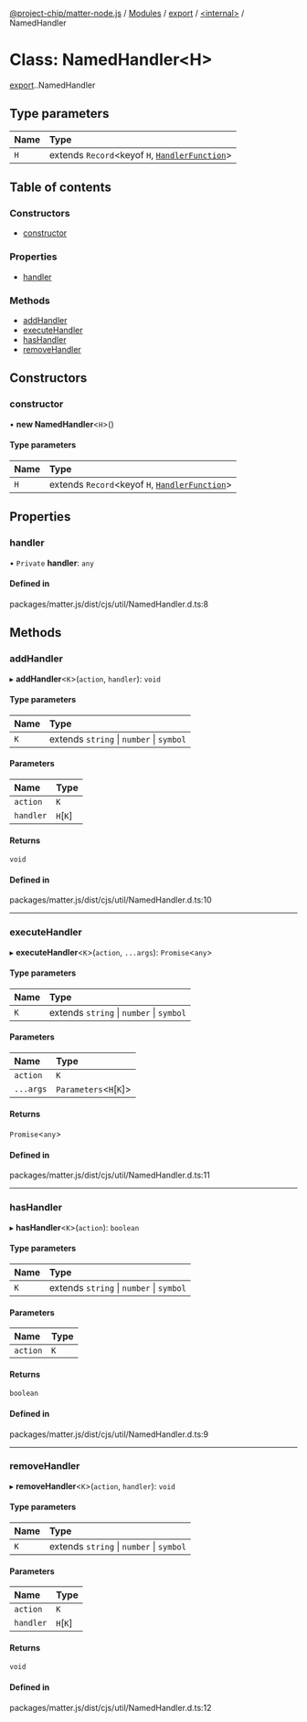 [@project-chip/matter-node.js](../README.md) / [Modules](../modules.md) / [export](../modules/export.md) / [<internal\>](../modules/export._internal_.md) / NamedHandler

# Class: NamedHandler<H\>

[export](../modules/export.md).[<internal>](../modules/export._internal_.md).NamedHandler

## Type parameters

| Name | Type |
| :------ | :------ |
| `H` | extends `Record`<keyof `H`, [`HandlerFunction`](../modules/export._internal_.md#handlerfunction)\> |

## Table of contents

### Constructors

- [constructor](export._internal_.NamedHandler.md#constructor)

### Properties

- [handler](export._internal_.NamedHandler.md#handler)

### Methods

- [addHandler](export._internal_.NamedHandler.md#addhandler)
- [executeHandler](export._internal_.NamedHandler.md#executehandler)
- [hasHandler](export._internal_.NamedHandler.md#hashandler)
- [removeHandler](export._internal_.NamedHandler.md#removehandler)

## Constructors

### constructor

• **new NamedHandler**<`H`\>()

#### Type parameters

| Name | Type |
| :------ | :------ |
| `H` | extends `Record`<keyof `H`, [`HandlerFunction`](../modules/export._internal_.md#handlerfunction)\> |

## Properties

### handler

• `Private` **handler**: `any`

#### Defined in

packages/matter.js/dist/cjs/util/NamedHandler.d.ts:8

## Methods

### addHandler

▸ **addHandler**<`K`\>(`action`, `handler`): `void`

#### Type parameters

| Name | Type |
| :------ | :------ |
| `K` | extends `string` \| `number` \| `symbol` |

#### Parameters

| Name | Type |
| :------ | :------ |
| `action` | `K` |
| `handler` | `H`[`K`] |

#### Returns

`void`

#### Defined in

packages/matter.js/dist/cjs/util/NamedHandler.d.ts:10

___

### executeHandler

▸ **executeHandler**<`K`\>(`action`, `...args`): `Promise`<`any`\>

#### Type parameters

| Name | Type |
| :------ | :------ |
| `K` | extends `string` \| `number` \| `symbol` |

#### Parameters

| Name | Type |
| :------ | :------ |
| `action` | `K` |
| `...args` | `Parameters`<`H`[`K`]\> |

#### Returns

`Promise`<`any`\>

#### Defined in

packages/matter.js/dist/cjs/util/NamedHandler.d.ts:11

___

### hasHandler

▸ **hasHandler**<`K`\>(`action`): `boolean`

#### Type parameters

| Name | Type |
| :------ | :------ |
| `K` | extends `string` \| `number` \| `symbol` |

#### Parameters

| Name | Type |
| :------ | :------ |
| `action` | `K` |

#### Returns

`boolean`

#### Defined in

packages/matter.js/dist/cjs/util/NamedHandler.d.ts:9

___

### removeHandler

▸ **removeHandler**<`K`\>(`action`, `handler`): `void`

#### Type parameters

| Name | Type |
| :------ | :------ |
| `K` | extends `string` \| `number` \| `symbol` |

#### Parameters

| Name | Type |
| :------ | :------ |
| `action` | `K` |
| `handler` | `H`[`K`] |

#### Returns

`void`

#### Defined in

packages/matter.js/dist/cjs/util/NamedHandler.d.ts:12
